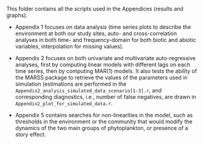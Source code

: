 This folder contains all the scripts used in the Appendices (results and graphs). 

* Appendix 1 focuses on data analysis (time series plots to describe the environment at both our study sites, auto- and cross-correlation analyses in both time- and frequency-domain for both biotic and abiotic variables, interpolation for missing values).

* Appendix 2 focuses on both univariate and multivariate auto-regressive analyses, first by computing linear models with different lags on each time series, then by computing MAR(1) models. It also tests the ability of the MARSS package to retrieve the values of the parameters used in simulation (estimations are performed in the `Appendix2_analysis_simulated_data_scenario[1-3].r`, and corresponding diagnostics, i.e., number of false negatives, are drawn in `Appendix2_plot_for_simulated_data.r`.

* Appendix 5 contains searches for non-linearities in the model, such as thresholds in the environment or the community that would modify the dynamics of the two main groups of phytoplankton, or presence of a story effect.  

